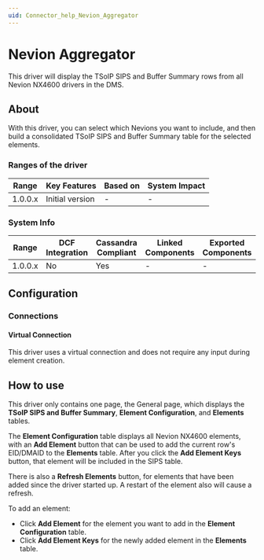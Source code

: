 ```yaml
---
uid: Connector_help_Nevion_Aggregator
---
```


# Nevion Aggregator

This driver will display the TSoIP SIPS and Buffer Summary rows from all Nevion NX4600 drivers in the DMS.

## About

With this driver, you can select which Nevions you want to include, and then build a consolidated TSoIP SIPS and Buffer Summary table for the selected elements.

### Ranges of the driver

| **Range** | **Key Features** | **Based on** | **System Impact** |
|-----------|------------------|--------------|-------------------|
| 1.0.0.x   | Initial version  | \-           | \-                |

### System Info

| **Range** | **DCF Integration** | **Cassandra Compliant** | **Linked Components** | **Exported Components** |
|-----------|---------------------|-------------------------|-----------------------|-------------------------|
| 1.0.0.x   | No                  | Yes                     | \-                    | \-                      |

## Configuration

### Connections

#### Virtual Connection

This driver uses a virtual connection and does not require any input during element creation.

## How to use

This driver only contains one page, the General page, which displays the **TSoIP SIPS and Buffer Summary**, **Element Configuration**, and **Elements** tables.

The **Element Configuration** table displays all Nevion NX4600 elements, with an **Add Element** button that can be used to add the current row's EID/DMAID to the **Elements** table. After you click the **Add Element Keys** button, that element will be included in the SIPS table.

There is also a **Refresh Elements** button, for elements that have been added since the driver started up. A restart of the element also will cause a refresh.

To add an element:

- Click **Add Element** for the element you want to add in the **Element Configuration** table.
- Click **Add Element Keys** for the newly added element in the **Elements** table.

